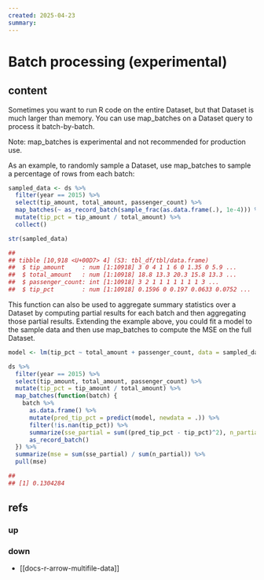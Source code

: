 ```yaml
---
created: 2025-04-23
summary:
---
```


# Batch processing (experimental) 

## content

Sometimes you want to run R code on the entire Dataset, but that Dataset is much larger than memory. You can use map_batches on a Dataset query to process it batch-by-batch.

Note: map_batches is experimental and not recommended for production use.

As an example, to randomly sample a Dataset, use map_batches to sample a percentage of rows from each batch:

```r
sampled_data <- ds %>%
  filter(year == 2015) %>%
  select(tip_amount, total_amount, passenger_count) %>%
  map_batches(~ as_record_batch(sample_frac(as.data.frame(.), 1e-4))) %>%
  mutate(tip_pct = tip_amount / total_amount) %>%
  collect()

str(sampled_data)
```

```r
## 
## tibble [10,918 <U+00D7> 4] (S3: tbl_df/tbl/data.frame)
##  $ tip_amount     : num [1:10918] 3 0 4 1 1 6 0 1.35 0 5.9 ...
##  $ total_amount   : num [1:10918] 18.8 13.3 20.3 15.8 13.3 ...
##  $ passenger_count: int [1:10918] 3 2 1 1 1 1 1 1 1 3 ...
##  $ tip_pct        : num [1:10918] 0.1596 0 0.197 0.0633 0.0752 ...
```

This function can also be used to aggregate summary statistics over a Dataset by computing partial results for each batch and then aggregating those partial results. Extending the example above, you could fit a model to the sample data and then use map_batches to compute the MSE on the full Dataset.

```r
model <- lm(tip_pct ~ total_amount + passenger_count, data = sampled_data)

ds %>%
  filter(year == 2015) %>%
  select(tip_amount, total_amount, passenger_count) %>%
  mutate(tip_pct = tip_amount / total_amount) %>%
  map_batches(function(batch) {
    batch %>%
      as.data.frame() %>%
      mutate(pred_tip_pct = predict(model, newdata = .)) %>%
      filter(!is.nan(tip_pct)) %>%
      summarize(sse_partial = sum((pred_tip_pct - tip_pct)^2), n_partial = n()) %>%
      as_record_batch()
  }) %>%
  summarize(mse = sum(sse_partial) / sum(n_partial)) %>%
  pull(mse)
```

```r
## 
## [1] 0.1304284
```

## refs

### up

### down

* [[docs-r-arrow-multifile-data]]


